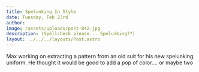 ```yaml
---
title: Spelunking In Style
date: Tuesday, Feb 23rd
author: 
image: /assets/uploads/post-042.jpg
description: (Spellcheck please... Spelunking??)
layout: ../../../layouts/Post.astro
---
```


Max working on extracting a pattern from an old suit for his new spelunking uniform. He thought it would be good to add a pop of color.... or maybe two
